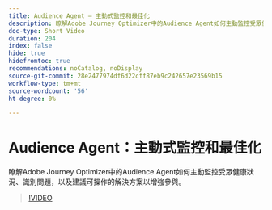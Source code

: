 ```yaml
---
title: Audience Agent — 主動式監控和最佳化
description: 瞭解Adobe Journey Optimizer中的Audience Agent如何主動監控受眾健康狀況、識別問題，以及建議可操作的解決方案以增強參與。
doc-type: Short Video
duration: 204
index: false
hide: true
hidefromtoc: true
recommendations: noCatalog, noDisplay
source-git-commit: 28e2477974df6d22cff87eb9c242657e23569b15
workflow-type: tm+mt
source-wordcount: '56'
ht-degree: 0%

---
```



# Audience Agent：主動式監控和最佳化

瞭解Adobe Journey Optimizer中的Audience Agent如何主動監控受眾健康狀況、識別問題，以及建議可操作的解決方案以增強參與。

<!-- 62_S653_3442539_203_audience-agent-proactive-monitoring-and-optimization -->
>[!VIDEO](https://video.tv.adobe.com/v/3458192/?learn=on&enablevpops=true)
